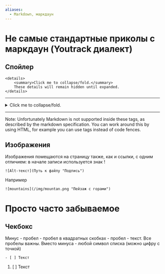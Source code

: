```yaml
---
aliases:
  - Markdown, маркдаун
---
```


# Не самые стандартные приколы с маркдаун (Youtrack диалект)

## Спойлер
``` MD
<details>
    <summary>Click me to collapse/fold.</summary>
    These details will remain hidden until expanded.
</details>
```
------
<details>
    <summary>Click me to collapse/fold.</summary>
    These details will remain hidden until expanded.
</details>

----------

 Note: Unfortunately Markdown is not supported inside these tags, as described by the markdown specification. You can work around this by using HTML, for example you can use tags instead of code fences.

## Изображения

Изображения помещаются на страницу также, как и ссылки, с одним отличием: в начале записи используется знак !

``` MD
![Alt-текст](Путь к файлу "Подпись")
```
Например

``` MD
![mountains](/img/mountan.png "Пейзаж с горами")
```
# Просто часто забываемое
## Чекбокс
Минус - пробел - пробел в квадратных скобках - пробел - текст. Все пробелы важны. Вместо минуса - любой символ списка (можно цифру с точкой)

`- [ ] Текст`
1. [ ] Текст